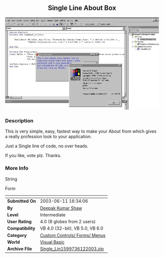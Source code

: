 ﻿<div align="center">

## Single Line About Box

<img src="PIC2003612156111485.jpg">
</div>

### Description

This is very simple, easy, fastest way to make your About from which gives a really profession look to your application.

Just a Single line of code, no over heads.

If you like, vote plz. Thanks.
 
### More Info
 
String

Form


<span>             |<span>
---                |---
**Submitted On**   |2003-06-11 16:34:06
**By**             |[Deepak Kumar Shaw](https://github.com/Planet-Source-Code/PSCIndex/blob/master/ByAuthor/deepak-kumar-shaw.md)
**Level**          |Intermediate
**User Rating**    |4.0 (8 globes from 2 users)
**Compatibility**  |VB 4\.0 \(32\-bit\), VB 5\.0, VB 6\.0
**Category**       |[Custom Controls/ Forms/  Menus](https://github.com/Planet-Source-Code/PSCIndex/blob/master/ByCategory/custom-controls-forms-menus__1-4.md)
**World**          |[Visual Basic](https://github.com/Planet-Source-Code/PSCIndex/blob/master/ByWorld/visual-basic.md)
**Archive File**   |[Single\_Lin1599736122003\.zip](https://github.com/Planet-Source-Code/deepak-kumar-shaw-single-line-about-box__1-46114/archive/master.zip)








